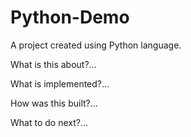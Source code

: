# Python-Demo

A project created using Python language.

What is this about?...

What is implemented?...

How was this built?...

What to do next?...
